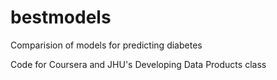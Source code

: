 # bestmodels
Comparision of models for predicting diabetes

Code for Coursera and JHU's Developing Data Products class
